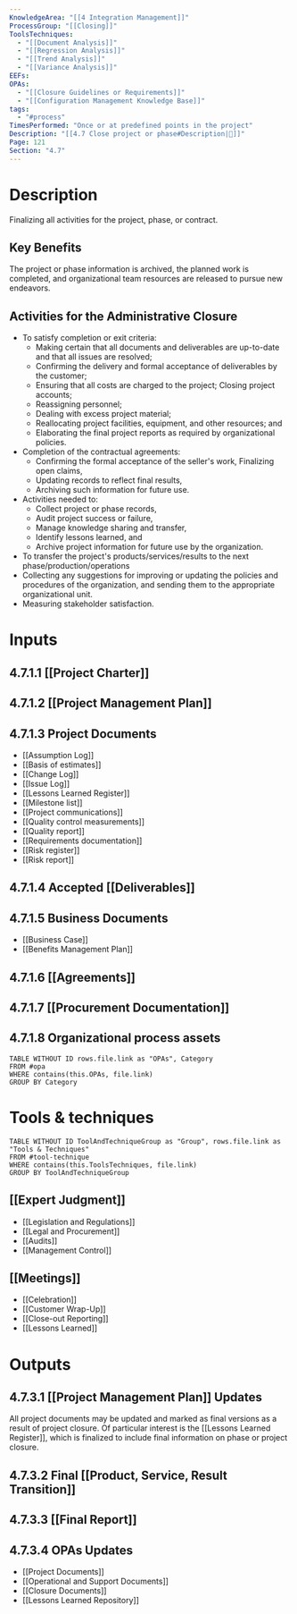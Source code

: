 ```yaml
---
KnowledgeArea: "[[4 Integration Management]]"
ProcessGroup: "[[Closing]]"
ToolsTechniques:
  - "[[Document Analysis]]"
  - "[[Regression Analysis]]"
  - "[[Trend Analysis]]"
  - "[[Variance Analysis]]"
EEFs:
OPAs:
  - "[[Closure Guidelines or Requirements]]"
  - "[[Configuration Management Knowledge Base]]"
tags:
  - "#process"
TimesPerformed: "Once or at predefined points in the project"
Description: "[[4.7 Close project or phase#Description|📝]]"
Page: 121
Section: "4.7"
---
```

# Description
Finalizing all activities for the project, phase, or contract.
## Key Benefits
The project or phase information is archived, the planned work is completed, and organizational team resources are released to pursue new endeavors.
## Activities for the Administrative Closure
- To satisfy completion or exit criteria:
	- Making certain that all documents and deliverables are up-to-date and that all issues are resolved;
	- Confirming the delivery and formal acceptance of deliverables by the customer;
	- Ensuring that all costs are charged to the project; Closing project accounts;  
	- Reassigning personnel;
	- Dealing with excess project material;  
	- Reallocating project facilities, equipment, and other resources; and
	- Elaborating the final project reports as required by organizational policies.
- Completion of the contractual agreements:
	- Confirming the formal acceptance of the seller's work, Finalizing open claims,  
	- Updating records to reflect final results,
	- Archiving such information for future use.
- Activities needed to:
	- Collect project or phase records,  
	- Audit project success or failure,  
	- Manage knowledge sharing and transfer,  
	- Identify lessons learned, and  
	- Archive project information for future use by the organization.
- To transfer the project's products/services/results to the next phase/production/operations
- Collecting any suggestions for improving or updating the policies and procedures of the organization, and sending them to the appropriate organizational unit.
- Measuring stakeholder satisfaction.
# Inputs
## 4.7.1.1 [[Project Charter]]
## 4.7.1.2 [[Project Management Plan]]
## 4.7.1.3 Project Documents
- [[Assumption Log]]
- [[Basis of estimates]]
- [[Change Log]]
- [[Issue Log]]
- [[Lessons Learned Register]]
- [[Milestone list]]
- [[Project communications]]
- [[Quality control measurements]]
- [[Quality report]]
- [[Requirements documentation]]
- [[Risk register]]
- [[Risk report]]
## 4.7.1.4 Accepted [[Deliverables]]
## 4.7.1.5 Business Documents
- [[Business Case]]
- [[Benefits Management Plan]]
## 4.7.1.6 [[Agreements]]
## 4.7.1.7 [[Procurement Documentation]]
## 4.7.1.8 Organizational process assets
```dataview
TABLE WITHOUT ID rows.file.link as "OPAs", Category
FROM #opa
WHERE contains(this.OPAs, file.link)
GROUP BY Category
```
# Tools & techniques
```dataview
TABLE WITHOUT ID ToolAndTechniqueGroup as "Group", rows.file.link as "Tools & Techniques"
FROM #tool-technique
WHERE contains(this.ToolsTechniques, file.link)
GROUP BY ToolAndTechniqueGroup
```
## [[Expert Judgment]]
- [[Legislation and Regulations]]
- [[Legal and Procurement]]
- [[Audits]]
- [[Management Control]]
## [[Meetings]]
- [[Celebration]]
- [[Customer Wrap-Up]]
- [[Close-out Reporting]]
- [[Lessons Learned]]
# Outputs
## 4.7.3.1 [[Project Management Plan]] Updates
All project documents may be updated and marked as final versions as a result of project closure. Of particular interest is the [[Lessons Learned Register]], which is finalized to include final information on phase or project closure.
## 4.7.3.2 Final [[Product, Service, Result Transition]]
## 4.7.3.3 [[Final Report]]
## 4.7.3.4 OPAs Updates
- [[Project Documents]]
- [[Operational and Support Documents]]
- [[Closure Documents]]
- [[Lessons Learned Repository]]
